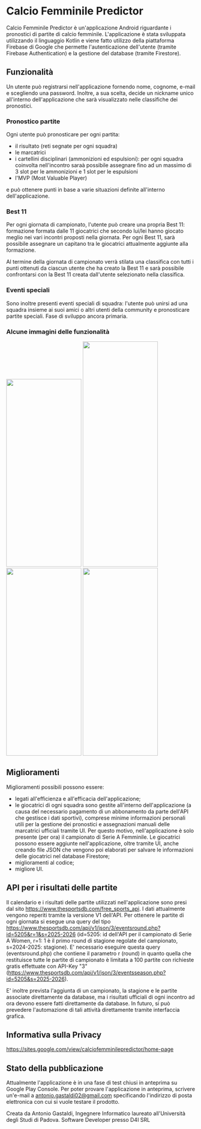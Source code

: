 # Calcio Femminile Predictor
Calcio Femminile Predictor è un'applicazione Android riguardante i pronostici di partite di calcio femminile. 
L'applicazione è stata sviluppata utilizzando il linguaggio Kotlin e viene fatto utilizzo della piattaforma Firebase di Google che permette l'autenticazione dell'utente (tramite Firebase Authentication) e la gestione del database (tramite Firestore).

## Funzionalità
Un utente può registrarsi nell'applicazione fornendo nome, cognome, e-mail e scegliendo una password. Inoltre, a sua scelta, decide un nickname unico all'interno dell'applicazione che sarà visualizzato nelle classifiche dei pronostici.

### Pronostico partite
Ogni utente può pronosticare per ogni partita:
- il risultato (reti segnate per ogni squadra)
- le marcatrici
- i cartellini disciplinari (ammonizioni ed espulsioni): per ogni squadra coinvolta nell'incontro saraà possibile assegnare fino ad un massimo di 3 slot per le ammonizioni e 1 slot per le espulsioni
- l'MVP (Most Valuable Player)

e può ottenere punti in base a varie situazioni definite all'interno dell'applicazione.

### Best 11
Per ogni giornata di campionato, l'utente può creare una propria Best 11: formazione formata dalle 11 giocatrici che secondo lui/lei hanno giocato meglio nei vari incontri proposti nella giornata.
Per ogni Best 11, sarà possibile assegnare un capitano tra le giocatrici attualmente aggiunte alla formazione.

Al termine della giornata di campionato verrà stilata una classifica con tutti i punti ottenuti da ciascun utente che ha creato la Best 11 e sarà possibile confrontarsi con la Best 11 creata dall'utente selezionato nella classifica.

### Eventi speciali
Sono inoltre presenti eventi speciali di squadra: l'utente può unirsi ad una squadra insieme ai suoi amici o altri utenti della community e pronosticare partite speciali. Fase di sviluppo ancora primaria.

### Alcune immagini delle funzionalità
<img src="https://github.com/user-attachments/assets/31f48d65-2d9d-4a9b-bf05-2ecb95f45dd8" width="200" height="500"/>
<img src="https://github.com/user-attachments/assets/af7774f0-e6c0-4407-878b-a460f2e0088d" width="200" height="600"/>
<img src="https://github.com/user-attachments/assets/ca3f1504-83be-4dac-900a-a9192e7f705e" width="200" height="500"/>
<img src="https://github.com/user-attachments/assets/2b12023a-5cc4-4e55-bac1-36e04fff9e5e" width="200" height="500"/>


## Miglioramenti
Miglioramenti possibili possono essere:
- legati all'efficienza e all'efficacia dell'applicazione;
- le giocatrici di ogni squadra sono gestite all'interno dell'applicazione (a causa del necessario pagamento di un abbonamento da parte dell'API che gestisce i dati sportivi), comprese minime informazioni personali utili per la gestione dei pronostici e assegnazioni manuali delle marcatrici ufficiali tramite UI. Per questo motivo, nell'applicazione è solo presente (per ora) il campionato di Serie A Femminile. Le giocatrici possono essere aggiunte nell'applicazione, oltre tramite UI, anche creando file JSON che vengono poi elaborati per salvare le informazioni delle giocatrici nel database Firestore;
- miglioramenti al codice;
- migliore UI.

## API per i risultati delle partite
Il calendario e i risultati delle partite utilizzati nell'applicazione sono presi dal sito https://www.thesportsdb.com/free_sports_api. I dati attualmente vengono reperiti tramite la versione V1 dell'API.
Per ottenere le partite di ogni giornata si esegue una query del tipo https://www.thesportsdb.com/api/v1/json/3/eventsround.php?id=5205&r=1&s=2025-2026 (id=5205: id dell'API per il campionato di Serie A Women, r=1: 1 è il primo round di stagione regolate del campionato, s=2024-2025: stagione). E' necessario eseguire questa query (eventsround.php) che contiene il parametro r (round) in quanto quella che restituisce tutte le partite di campionato è limitata a 100 partite con richieste gratis effettuate con API-Key "3" (https://www.thesportsdb.com/api/v1/json/3/eventsseason.php?id=5205&s=2025-2026).

E' inoltre prevista l'aggiunta di un campionato, la stagione e le partite associate direttamente da database, ma i risultati ufficiali di ogni incontro ad ora devono essere fatti direttamente da database. In futuro, si può prevedere l'automazione di tali attività direttamente tramite interfaccia grafica.

## Informativa sulla Privacy
https://sites.google.com/view/calciofemminilepredictor/home-page

## Stato della pubblicazione
Attualmente l'applicazione è in una fase di test chiusi in anteprima su Google Play Console. Per poter provare l'applicazione in anteprima, scrivere un'e-mail a antonio.gastaldi02@gmail.com specificando l'indirizzo di posta elettronica con cui si vuole testare il prodotto.


Creata da Antonio Gastaldi, Ingegnere Informatico laureato all'Università degli Studi di Padova. Software Developer presso D4I SRL
